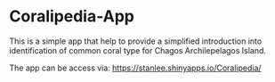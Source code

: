 # Coralipedia-App
This is a simple app that help to provide a simplified introduction into identification of common coral type for Chagos Archilepelagos Island.

The app can be access via: https://stanlee.shinyapps.io/Coralipedia/

